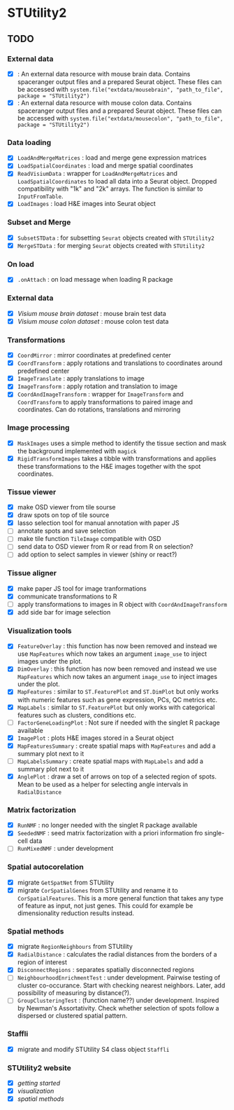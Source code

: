 # STUtility2

## TODO

### External data

- [x] : An external data resource with mouse brain data. Contains spaceranger output files and a prepared Seurat object. These 
files can be accessed with `system.file("extdata/mousebrain", "path_to_file", package = "STUtility2")` 
- [x] : An external data resource with mouse colon data. Contains spaceranger output files and a prepared Seurat object. These 
files can be accessed with `system.file("extdata/mousecolon", "path_to_file", package = "STUtility2")`

### Data loading

- [x] `LoadAndMergeMatrices` : load and merge gene expression matrices
- [x] `LoadSpatialCoordinates` : load and merge spatial coordinates
- [x] `ReadVisiumData` : wrapper for `LoadAndMergeMatrices` and `LoadSpatialCoordinates` to load all data into a Seurat object. Dropped 
compatibility with "1k" and "2k" arrays. The function is similar to `InputFromTable`.
- [x] `LoadImages` : load H&E images into Seurat object

### Subset and Merge

- [x] `SubsetSTData` : for subsetting `Seurat` objects created with `STUtility2`
- [x] `MergeSTData` : for merging `Seurat` objects created with `STUtility2`

### On load

- [x] `.onAttach` : on load message when loading R package

### External data

- [x] _Visium mouse brain dataset_ : mouse brain test data 
- [x] _Visium mouse colon dataset_ : mouse colon test data

### Transformations

- [x] `CoordMirror` : mirror coordinates at predefined center
- [x] `CoordTransform` : apply rotations and translations to coordinates 
around predefined center
- [x] `ImageTranslate` : apply translations to image
- [x] `ImageTransform` : apply rotation and translation to image
- [x] `CoordAndImageTransform` : wrapper for `ImageTransform` and 
`CoordTransform` to apply transformations to paired image and coordinates. 
Can do rotations, translations and mirroring

### Image processing

- [x] `MaskImages` uses a simple method to identify the tissue section and mask the background implemented with 
`magick` 
- [x] `RigidTransformImages` takes a tibble with transformations and applies these transformations to the H&E 
images together with the spot coordinates.

### Tissue viewer

- [x] make OSD viewer from tile sourse
- [x] draw spots on top of tile source
- [x] lasso selection tool for manual annotation with paper JS
- [ ] annotate spots and save selection
- [ ] make tile function `TileImage` compatible with OSD
- [ ] send data to OSD viewer from R or read from R on selection?
- [ ] add option to select samples in viewer (shiny or react?)

### Tissue aligner

- [x] make paper JS tool for image tranformations
- [x] communicate transformations to R
- [ ] apply transformations to images in R object with `CoordAndImageTransform`
- [x] add side bar for image selection

### Visualization tools
 
- [x] `FeatureOverlay` : this function has now been removed and instead we use `MapFeatures` which now takes an argument
`image_use` to inject images under the plot.
- [x] `DimOverlay` : this function has now been removed and instead we use `MapFeatures` which now takes an argument
`image_use` to inject images under the plot.
- [x] `MapFeatures` : similar to `ST.FeaturePlot` and `ST.DimPlot` but only works with numeric features such as
gene expression, PCs, QC metrics etc.
- [x] `MapLabels` : similar to `ST.FeaturePlot` but only works with categorical features such as
clusters, conditions etc.
- [ ] `FactorGeneLoadingPlot` : Not sure if needed with the singlet R package available
- [x] `ImagePlot` : plots H&E images stored in a Seurat object
- [x] `MapFeaturesSummary` : create spatial maps with `MapFeatures` and add a summary plot next to it
- [ ] `MapLabelsSummary` : create spatial maps with `MapLabels` and add a summary plot next to it
- [x] `AnglePlot` : draw a set of arrows on top of a selected region of spots. Mean to be used as a helper for selecting 
angle intervals in `RadialDistance` 

### Matrix factorization

- [x] `RunNMF` : no longer needed with the singlet R package available
- [x] `SeededNMF` : seed matrix factorization with a priori information fro single-cell data
- [ ] `RunMixedNMF` : under development

### Spatial autocorelation

- [x] migrate `GetSpatNet` from STUtility
- [x] migrate `CorSpatialGenes` from STUtility and rename it to `CorSpatialFeatures`. This is a 
more general function that takes any type of feature as input, not just genes. This could for 
example be dimensionality reduction results instead.

### Spatial methods

- [x] migrate `RegionNeighbours` from STUtility
- [x] `RadialDistance` : calculates the radial distances from the borders of a region of interest
- [x] `DisconnectRegions` : separates spatially disconnected regions 
- [ ] `NeighbourhoodEnrichmentTest` : under development. Pairwise testing of cluster co-occurance. Start with checking nearest neighbors. Later, add possibility of measuring by distance(?).
- [ ] `GroupClusteringTest` : (function name??) under development. Inspired by Newman's Assortativity. Check whether selection of spots follow a dispersed or clustered spatial pattern.

### Staffli

- [x] migrate and modify STUtility S4 class object `Staffli`

### STUtility2 website

- [x] _getting started_
- [x] _visualization_
- [x] _spatial methods_
